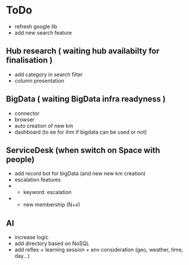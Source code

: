 # ToDo

* refresh google lib
* add new search feature

## Hub research ( waiting hub availabilty for finalisation )
* add category in search filter
* column presentation

## BigData ( waiting BigData infra readyness )
* connector
* browser
* auto creation of new km
* dashboard (to ee for ihm if bigdata can be used or not)

## ServiceDesk (when switch on Space with people)
* add record bot for bigData (and new new km creation)
* escalation features
* * keyword: escalation
* * new membership (N+x)

## AI
* increase logic
* add directory based on NoSQL
* add reflex + learning session + env consideration (geo, weather, time, day...)

